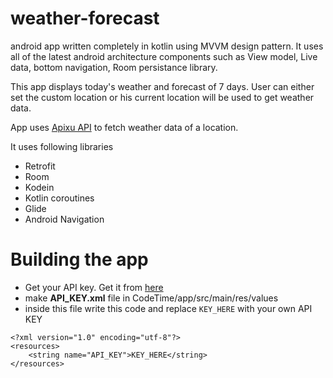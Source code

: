 # weather-forecast
android app written completely in kotlin using MVVM design pattern. It uses all of the latest android architecture components such as 
View model, Live data, bottom navigation, Room persistance library. 

This app displays today's weather and forecast of 7 days. User can either set the custom location or his current location will 
be used to get weather data.

App uses [Apixu API](https://www.apixu.com/api.aspx) to fetch weather data of a location.

It uses following libraries
* Retrofit
* Room
* Kodein
* Kotlin coroutines
* Glide
* Android Navigation

# Building the app
* Get your API key. Get it from [here](https://www.apixu.com/api.aspx) 
* make **API_KEY.xml** file in CodeTime/app/src/main/res/values
* inside this file write this code and replace `KEY_HERE` with your own API KEY
```
<?xml version="1.0" encoding="utf-8"?>
<resources>
    <string name="API_KEY">KEY_HERE</string>
</resources>
```
